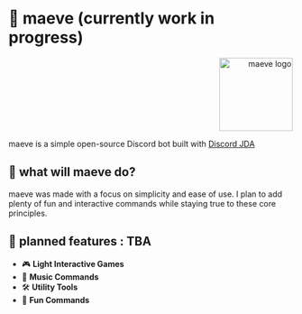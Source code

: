 # 🌟 maeve (currently work in progress)

<div style="text-align: right;">
    <img src="https://github.com/user-attachments/assets/0f3f1139-dc94-411f-9a38-06a21fe40cb2" width="130" alt="maeve logo">
</div>

maeve is a simple open-source Discord bot built with [Discord JDA](https://github.com/discord-jda/JDA)

## 📖 what will maeve do?
maeve was made with a focus on simplicity and ease of use. I plan to add plenty of fun and interactive commands while staying true to these core principles.

## 🚀 planned features : TBA

- 🎮 **Light Interactive Games**
- 🎵 **Music Commands**
- 🛠️ **Utility Tools**
- 💬 **Fun Commands**
